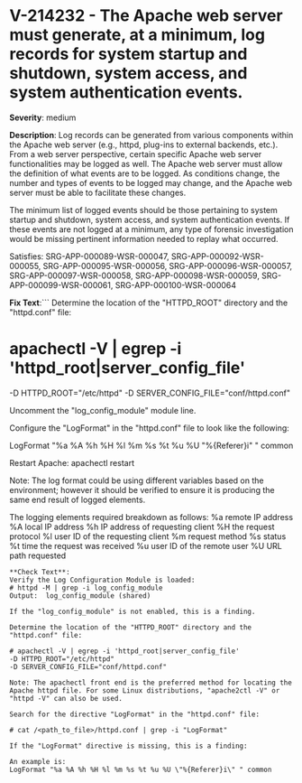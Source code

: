 # V-214232 - The Apache web server must generate, at a minimum, log records for system startup and shutdown, system access, and system authentication events.

**Severity**: medium

**Description**:
Log records can be generated from various components within the Apache web server (e.g., httpd, plug-ins to external backends, etc.). From a web server perspective, certain specific Apache web server functionalities may be logged as well. The Apache web server must allow the definition of what events are to be logged. As conditions change, the number and types of events to be logged may change, and the Apache web server must be able to facilitate these changes.

The minimum list of logged events should be those pertaining to system startup and shutdown, system access, and system authentication events. If these events are not logged at a minimum, any type of forensic investigation would be missing pertinent information needed to replay what occurred.


Satisfies: SRG-APP-000089-WSR-000047, SRG-APP-000092-WSR-000055, SRG-APP-000095-WSR-000056, SRG-APP-000096-WSR-000057, SRG-APP-000097-WSR-000058, SRG-APP-000098-WSR-000059, SRG-APP-000099-WSR-000061, SRG-APP-000100-WSR-000064

**Fix Text**:```
Determine the location of the "HTTPD_ROOT" directory and the "httpd.conf" file:

# apachectl -V | egrep -i 'httpd_root|server_config_file'
-D HTTPD_ROOT="/etc/httpd"
-D SERVER_CONFIG_FILE="conf/httpd.conf"

Uncomment the "log_config_module" module line.

Configure the "LogFormat" in the "httpd.conf" file to look like the following:

LogFormat "%a %A %h %H %l %m %s %t %u %U \"%{Referer}i\" " common

Restart Apache: apachectl restart

Note: The log format could be using different variables based on the environment; however it should be verified to ensure it is producing the same end result of logged elements.  

The logging elements required breakdown as follows:
%a       remote IP address
%A       local IP address
%h       IP address of requesting client
%H      the request protocol
%l        user ID of the requesting client
%m      request method
%s        status
%t        time the request was received
%u       user ID of the remote user
%U       URL path requested
```
**Check Text**:
Verify the Log Configuration Module is loaded:
# httpd -M | grep -i log_config_module
Output:  log_config_module (shared)

If the "log_config_module" is not enabled, this is a finding.

Determine the location of the "HTTPD_ROOT" directory and the "httpd.conf" file:

# apachectl -V | egrep -i 'httpd_root|server_config_file'
-D HTTPD_ROOT="/etc/httpd"
-D SERVER_CONFIG_FILE="conf/httpd.conf"

Note: The apachectl front end is the preferred method for locating the Apache httpd file. For some Linux distributions, "apache2ctl -V" or  "httpd -V" can also be used.  

Search for the directive "LogFormat" in the "httpd.conf" file:

# cat /<path_to_file>/httpd.conf | grep -i "LogFormat"

If the "LogFormat" directive is missing, this is a finding:

An example is:
LogFormat "%a %A %h %H %l %m %s %t %u %U \"%{Referer}i\" " common

